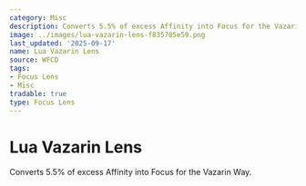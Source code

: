 ```yaml
---
category: Misc
description: Converts 5.5% of excess Affinity into Focus for the Vazarin Way.
image: ../images/lua-vazarin-lens-f835705e59.png
last_updated: '2025-09-17'
name: Lua Vazarin Lens
source: WFCD
tags:
- Focus Lens
- Misc
tradable: true
type: Focus Lens
---
```


# Lua Vazarin Lens

Converts 5.5% of excess Affinity into Focus for the Vazarin Way.


